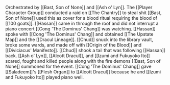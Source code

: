 Orchestrated by [[Bast, Son of None]] and [[Ash o' Lyn]].
The [[Player Character Group]] conducted a raid on [[The Chantry]] to steal shit
[[Bast, Son of None]] used this as cover for a blood ritual requiring the blood of [[100 goats]].
[[Hassan]] came in through the roof and did not interrupt a piano concert [[Cong 'The Dominus' Chang]] was watching.
[[Hassan]] spoke with [[Cong 'The Dominus' Chang]] and obtained [[The Upstate Map]] and the [[Dracul Lineage]].
[[Chud]] snuck into the library vault, broke some wards, and made off with [[Origin of the Blood]] and [[Diviciacus' Manifesto]].
[[Chud]] shook a tail that was following [[Hassan]] back.
[[Ash o' Lyn]], [[Alcott Dracul]], and [[Izumi and Fukuyoko Ito]] scared, fought and killed people along with the fire demons [[Bast, Son of None]] summoned for the event.
[[Cong 'The Dominus' Chang]] gave [[Saladeem]]'s [[Flesh Organ]] to [[Alcott Dracul]] because he and [[Izumi and Fukuyoko Ito]] played piano well.